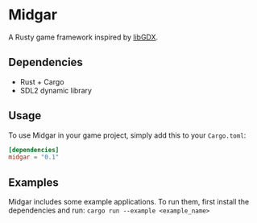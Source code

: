 # Midgar
A Rusty game framework inspired by [libGDX](https://github.com/libgdx/libgdx).

## Dependencies
* Rust + Cargo
* SDL2 dynamic library

## Usage
To use Midgar in your game project, simply add this to your `Cargo.toml`:
```toml
[dependencies]
midgar = "0.1"
```

## Examples
Midgar includes some example applications. To run them, first install the
dependencies and run:
`cargo run --example <example_name>`
